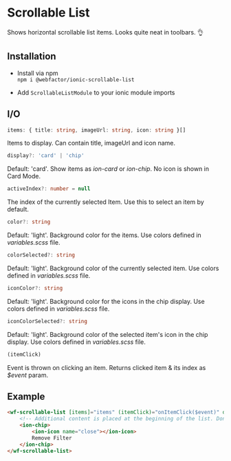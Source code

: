 # Scrollable List

Shows horizontal scrollable list items.
Looks quite neat in toolbars. 👌

## Installation

- Install via npm  
`npm i @webfactor/ionic-scrollable-list`

- Add `ScrollableListModule` to your ionic module imports

## I/O

```typescript
items: { title: string, imageUrl: string, icon: string }[]
```
Items to display. Can contain title, imageUrl and icon name.

```typescript
display?: 'card' | 'chip'
```  
Default: 'card'. Show items as _ion-card_ or _ion-chip_.  No icon is shown in Card Mode.

```typescript
activeIndex?: number = null
```
The index of the currently selected Item. Use this to select an item by default.

```typescript
color?: string
```
Default: 'light'. Background color for the items. Use colors defined in _variables.scss_ file.

```typescript
colorSelected?: string
```
Default: 'light'. Background color of the currently selected item. Use colors defined in _variables.scss_ file.

```typescript
iconColor?: string
```
Default: 'light'. Background color for the icons in the chip display. Use colors defined in _variables.scss_ file.

```typescript
iconColorSelected?: string
```
Default: 'light'. Background color of the selected item's icon in the chip display. Use colors defined in _variables.scss_ file.

```typescript
(itemClick)
```
Event is thrown on clicking an item. Returns clicked item & its index as _$event_ param.

## Example
```html
<wf-scrollable-list [items]="items" (itemClick)="onItemClick($event)" display="chip">
    <!-- Additional content is placed at the beginning of the list. Don't use <ion-label> in here. -->
    <ion-chip>
        <ion-icon name="close"></ion-icon>
        Remove Filter
    </ion-chip>
</wf-scrollable-list>
```
